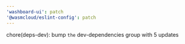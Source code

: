 ```yaml
---
'washboard-ui': patch
'@wasmcloud/eslint-config': patch
---
```


chore(deps-dev): bump `the` dev-dependencies group with 5 updates
